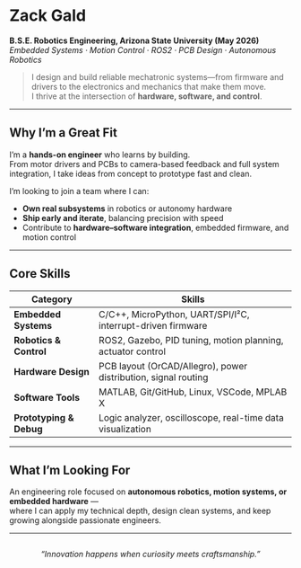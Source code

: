 # Zack Gald

**B.S.E. Robotics Engineering, Arizona State University (May 2026)**  
*Embedded Systems · Motion Control · ROS2 · PCB Design · Autonomous Robotics*

> I design and build reliable mechatronic systems—from firmware and drivers to the electronics and mechanics that make them move.  
> I thrive at the intersection of **hardware, software, and control**.

---

## Why I’m a Great Fit

I’m a **hands-on engineer** who learns by building.  
From motor drivers and PCBs to camera-based feedback and full system integration, I take ideas from concept to prototype fast and clean.  

I’m looking to join a team where I can:
- **Own real subsystems** in robotics or autonomy hardware  
- **Ship early and iterate**, balancing precision with speed  
- Contribute to **hardware–software integration**, embedded firmware, and motion control  

---

## Core Skills

| Category | Skills |
|-----------|--------|
| **Embedded Systems** | C/C++, MicroPython, UART/SPI/I²C, interrupt-driven firmware |
| **Robotics & Control** | ROS2, Gazebo, PID tuning, motion planning, actuator control |
| **Hardware Design** | PCB layout (OrCAD/Allegro), power distribution, signal routing |
| **Software Tools** | MATLAB, Git/GitHub, Linux, VSCode, MPLAB X |
| **Prototyping & Debug** | Logic analyzer, oscilloscope, real-time data visualization |

---

## What I’m Looking For

An engineering role focused on **autonomous robotics, motion systems, or embedded hardware** —  
where I can apply my technical depth, design clean systems, and keep growing alongside passionate engineers.

---

<div style="text-align:center; margin-top:2em;">
  <em>“Innovation happens when curiosity meets craftsmanship.”</em>  
</div>

